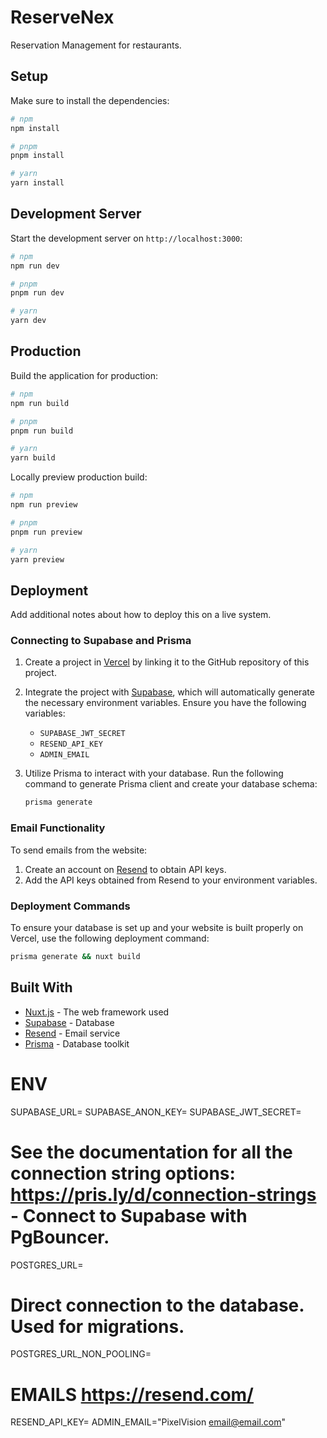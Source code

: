 # ReserveNex

Reservation Management for restaurants.

## Setup

Make sure to install the dependencies:

```bash
# npm
npm install

# pnpm
pnpm install

# yarn
yarn install
```

## Development Server

Start the development server on `http://localhost:3000`:

```bash
# npm
npm run dev

# pnpm
pnpm run dev

# yarn
yarn dev
```

## Production

Build the application for production:

```bash
# npm
npm run build

# pnpm
pnpm run build

# yarn
yarn build
```

Locally preview production build:

```bash
# npm
npm run preview

# pnpm
pnpm run preview

# yarn
yarn preview
```

## Deployment

Add additional notes about how to deploy this on a live system.

### Connecting to Supabase and Prisma

1. Create a project in [Vercel](https://vercel.com/) by linking it to the GitHub repository of this project.
2. Integrate the project with [Supabase](https://supabase.io/), which will automatically generate the necessary environment variables. Ensure you have the following variables:

   - `SUPABASE_JWT_SECRET`
   - `RESEND_API_KEY`
   - `ADMIN_EMAIL`

3. Utilize Prisma to interact with your database. Run the following command to generate Prisma client and create your database schema:

   ```bash
   prisma generate
   ```

### Email Functionality

To send emails from the website:

1. Create an account on [Resend](https://resend.com/) to obtain API keys.
2. Add the API keys obtained from Resend to your environment variables.

### Deployment Commands

To ensure your database is set up and your website is built properly on Vercel, use the following deployment command:

```bash
prisma generate && nuxt build
```

## Built With

- [Nuxt.js](https://nuxtjs.org/) - The web framework used
- [Supabase](https://supabase.io/) - Database
- [Resend](https://resend.com/) - Email service
- [Prisma](https://www.prisma.io/) - Database toolkit

# ENV

SUPABASE_URL=
SUPABASE_ANON_KEY=
SUPABASE_JWT_SECRET=

# See the documentation for all the connection string options: https://pris.ly/d/connection-strings - Connect to Supabase with PgBouncer.

POSTGRES_URL=

# Direct connection to the database. Used for migrations.

POSTGRES_URL_NON_POOLING=

# EMAILS https://resend.com/

RESEND_API_KEY=
ADMIN_EMAIL="PixelVision <email@email.com>"
